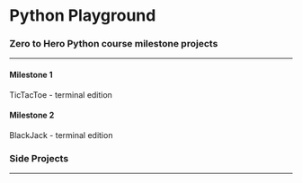 # Python Playground


### Zero to Hero Python course milestone projects
---
#### Milestone 1
TicTacToe - terminal edition

#### Milestone 2
BlackJack - terminal edition



### Side Projects
---
